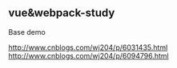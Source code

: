 ## vue&webpack-study
Base demo

http://www.cnblogs.com/wj204/p/6031435.html
http://www.cnblogs.com/wj204/p/6094796.html